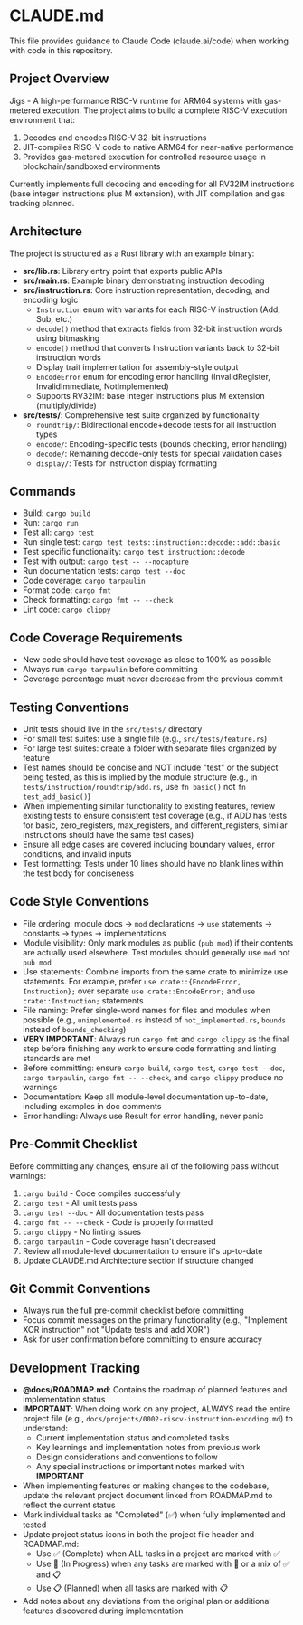 # CLAUDE.md

This file provides guidance to Claude Code (claude.ai/code) when working with code in this repository.

## Project Overview
Jigs - A high-performance RISC-V runtime for ARM64 systems with gas-metered execution. The project aims to build a complete RISC-V execution environment that:
1. Decodes and encodes RISC-V 32-bit instructions
2. JIT-compiles RISC-V code to native ARM64 for near-native performance
3. Provides gas-metered execution for controlled resource usage in blockchain/sandboxed environments

Currently implements full decoding and encoding for all RV32IM instructions (base integer instructions plus M extension), with JIT compilation and gas tracking planned.

## Architecture
The project is structured as a Rust library with an example binary:
- **src/lib.rs**: Library entry point that exports public APIs
- **src/main.rs**: Example binary demonstrating instruction decoding
- **src/instruction.rs**: Core instruction representation, decoding, and encoding logic
  - `Instruction` enum with variants for each RISC-V instruction (Add, Sub, etc.)
  - `decode()` method that extracts fields from 32-bit instruction words using bitmasking
  - `encode()` method that converts Instruction variants back to 32-bit instruction words
  - Display trait implementation for assembly-style output
  - `EncodeError` enum for encoding error handling (InvalidRegister, InvalidImmediate, NotImplemented)
  - Supports RV32IM: base integer instructions plus M extension (multiply/divide)
- **src/tests/**: Comprehensive test suite organized by functionality
  - `roundtrip/`: Bidirectional encode+decode tests for all instruction types
  - `encode/`: Encoding-specific tests (bounds checking, error handling)
  - `decode/`: Remaining decode-only tests for special validation cases
  - `display/`: Tests for instruction display formatting

## Commands
- Build: `cargo build`
- Run: `cargo run`
- Test all: `cargo test`
- Run single test: `cargo test tests::instruction::decode::add::basic`
- Test specific functionality: `cargo test instruction::decode`
- Test with output: `cargo test -- --nocapture`
- Run documentation tests: `cargo test --doc`
- Code coverage: `cargo tarpaulin`
- Format code: `cargo fmt`
- Check formatting: `cargo fmt -- --check`
- Lint code: `cargo clippy`

## Code Coverage Requirements
- New code should have test coverage as close to 100% as possible
- Always run `cargo tarpaulin` before committing
- Coverage percentage must never decrease from the previous commit

## Testing Conventions
- Unit tests should live in the `src/tests/` directory
- For small test suites: use a single file (e.g., `src/tests/feature.rs`)
- For large test suites: create a folder with separate files organized by feature
- Test names should be concise and NOT include "test" or the subject being tested, as this is implied by the module structure (e.g., in `tests/instruction/roundtrip/add.rs`, use `fn basic()` not `fn test_add_basic()`)
- When implementing similar functionality to existing features, review existing tests to ensure consistent test coverage (e.g., if ADD has tests for basic, zero_registers, max_registers, and different_registers, similar instructions should have the same test cases)
- Ensure all edge cases are covered including boundary values, error conditions, and invalid inputs
- Test formatting: Tests under 10 lines should have no blank lines within the test body for conciseness

## Code Style Conventions
- File ordering: module docs → `mod` declarations → `use` statements → constants → types → implementations
- Module visibility: Only mark modules as public (`pub mod`) if their contents are actually used elsewhere. Test modules should generally use `mod` not `pub mod`
- Use statements: Combine imports from the same crate to minimize use statements. For example, prefer `use crate::{EncodeError, Instruction};` over separate `use crate::EncodeError;` and `use crate::Instruction;` statements
- File naming: Prefer single-word names for files and modules when possible (e.g., `unimplemented.rs` instead of `not_implemented.rs`, `bounds` instead of `bounds_checking`)
- **VERY IMPORTANT**: Always run `cargo fmt` and `cargo clippy` as the final step before finishing any work to ensure code formatting and linting standards are met
- Before committing: ensure `cargo build`, `cargo test`, `cargo test --doc`, `cargo tarpaulin`, `cargo fmt -- --check`, and `cargo clippy` produce no warnings
- Documentation: Keep all module-level documentation up-to-date, including examples in doc comments
- Error handling: Always use Result for error handling, never panic

## Pre-Commit Checklist
Before committing any changes, ensure all of the following pass without warnings:
1. `cargo build` - Code compiles successfully
2. `cargo test` - All unit tests pass
3. `cargo test --doc` - All documentation tests pass
4. `cargo fmt -- --check` - Code is properly formatted
5. `cargo clippy` - No linting issues
6. `cargo tarpaulin` - Code coverage hasn't decreased
7. Review all module-level documentation to ensure it's up-to-date
8. Update CLAUDE.md Architecture section if structure changed

## Git Commit Conventions
- Always run the full pre-commit checklist before committing
- Focus commit messages on the primary functionality (e.g., "Implement XOR instruction" not "Update tests and add XOR")
- Ask for user confirmation before committing to ensure accuracy

## Development Tracking
- **@docs/ROADMAP.md**: Contains the roadmap of planned features and implementation status
- **IMPORTANT**: When doing work on any project, ALWAYS read the entire project file (e.g., `docs/projects/0002-riscv-instruction-encoding.md`) to understand:
  - Current implementation status and completed tasks
  - Key learnings and implementation notes from previous work
  - Design considerations and conventions to follow
  - Any special instructions or important notes marked with **IMPORTANT**
- When implementing features or making changes to the codebase, update the relevant project document linked from ROADMAP.md to reflect the current status
- Mark individual tasks as "Completed" (✅) when fully implemented and tested
- Update project status icons in both the project file header and ROADMAP.md:
  - Use ✅ (Complete) when ALL tasks in a project are marked with ✅
  - Use 🚧 (In Progress) when any tasks are marked with 🚧 or a mix of ✅ and 📋
  - Use 📋 (Planned) when all tasks are marked with 📋
- Add notes about any deviations from the original plan or additional features discovered during implementation